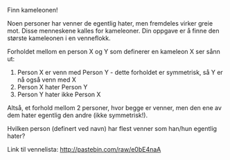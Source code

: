 Finn kameleonen!

Noen personer har venner de egentlig hater, men fremdeles virker greie mot. Disse menneskene kalles for kameleoner. Din oppgave er å finne den største kameleonen i en venneflokk.

Forholdet mellom en person X og Y som definerer en kameleon X ser sånn ut:
1. Person X er venn med Person Y - dette forholdet er symmetrisk, så Y er nå også venn med X
2. Person X hater Person Y
3. Person Y hater ikke Person X

Altså, et forhold mellom 2 personer, hvor begge er venner, men den ene av dem hater egentlig den andre (ikke symmetrisk!).

Hvilken person (definert ved navn) har flest venner som han/hun egentlig hater?

Link til vennelista: http://pastebin.com/raw/e0bE4naA
